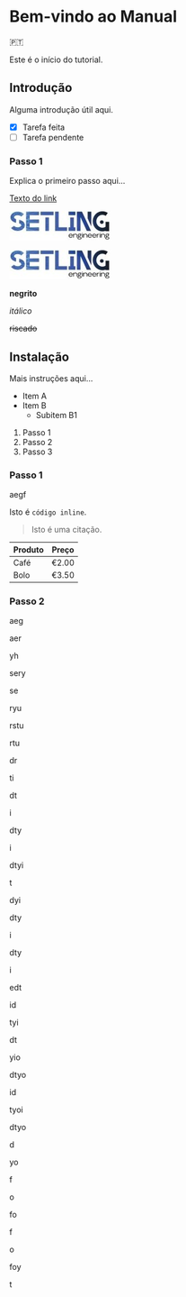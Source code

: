 # Bem-vindo ao Manual
:portugal:

Este é o início do tutorial.

## Introdução

Alguma introdução útil aqui.

- [x] Tarefa feita
- [ ] Tarefa pendente

### Passo 1

Explica o primeiro passo aqui...

[Texto do link](https://www.sapo.pt)

![Setling](images/setling_logo.jpg)

[![Setling](images/setling_logo.jpg)](https://setling.pt)

**negrito**

*itálico*

~~riscado~~

## Instalação

Mais instruções aqui...

- Item A
- Item B
  - Subitem B1

1. Passo 1
2. Passo 2
3. Passo 3

### Passo 1

aegf

Isto é `código inline`.

> Isto é uma citação.

| Produto   | Preço |
|-----------|-------|
| Café      | €2.00 |
| Bolo      | €3.50 |

### Passo 2

aeg

aer

yh

sery

se

ryu

rstu

rtu

dr

ti

dt

i

dty

i

dtyi

t

dyi

dty

i

dty

i

edt

id

tyi

dt

yio

dtyo

id

tyoi

dtyo

d

yo

f

o

fo

f

o

foy

t